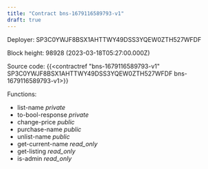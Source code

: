 ```yaml
---
title: "Contract bns-1679116589793-v1"
draft: true
---
```

Deployer: SP3C0YWJF8BSX1AHTTWY49DSS3YQEW0ZTH527WFDF


 



Block height: 98928 (2023-03-18T05:27:00.000Z)

Source code: {{<contractref "bns-1679116589793-v1" SP3C0YWJF8BSX1AHTTWY49DSS3YQEW0ZTH527WFDF bns-1679116589793-v1>}}

Functions:

* list-name _private_
* to-bool-response _private_
* change-price _public_
* purchase-name _public_
* unlist-name _public_
* get-current-name _read_only_
* get-listing _read_only_
* is-admin _read_only_
